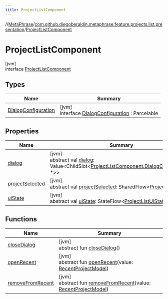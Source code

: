 ```yaml
---
title: ProjectListComponent
---
```

//[MetaPhrase](../../../index.html)/[com.github.diegoberaldin.metaphrase.feature.projects.list.presentation](../index.html)/[ProjectListComponent](index.html)



# ProjectListComponent



[jvm]\
interface [ProjectListComponent](index.html)



## Types


| Name | Summary |
|---|---|
| [DialogConfiguration](-dialog-configuration/index.html) | [jvm]<br>interface [DialogConfiguration](-dialog-configuration/index.html) : Parcelable |


## Properties


| Name | Summary |
|---|---|
| [dialog](dialog.html) | [jvm]<br>abstract val [dialog](dialog.html): Value&lt;ChildSlot&lt;[ProjectListComponent.DialogConfiguration](-dialog-configuration/index.html), *&gt;&gt; |
| [projectSelected](project-selected.html) | [jvm]<br>abstract val [projectSelected](project-selected.html): SharedFlow&lt;[ProjectModel](../../com.github.diegoberaldin.metaphrase.domain.project.data/-project-model/index.html)&gt; |
| [uiState](ui-state.html) | [jvm]<br>abstract val [uiState](ui-state.html): StateFlow&lt;[ProjectListUiState](../-project-list-ui-state/index.html)&gt; |


## Functions


| Name | Summary |
|---|---|
| [closeDialog](close-dialog.html) | [jvm]<br>abstract fun [closeDialog](close-dialog.html)() |
| [openRecent](open-recent.html) | [jvm]<br>abstract fun [openRecent](open-recent.html)(value: [RecentProjectModel](../../com.github.diegoberaldin.metaphrase.domain.project.data/-recent-project-model/index.html)) |
| [removeFromRecent](remove-from-recent.html) | [jvm]<br>abstract fun [removeFromRecent](remove-from-recent.html)(value: [RecentProjectModel](../../com.github.diegoberaldin.metaphrase.domain.project.data/-recent-project-model/index.html)) |

